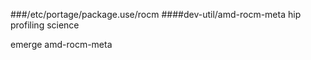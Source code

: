 ###/etc/portage/package.use/rocm 
####dev-util/amd-rocm-meta hip profiling science

emerge amd-rocm-meta
